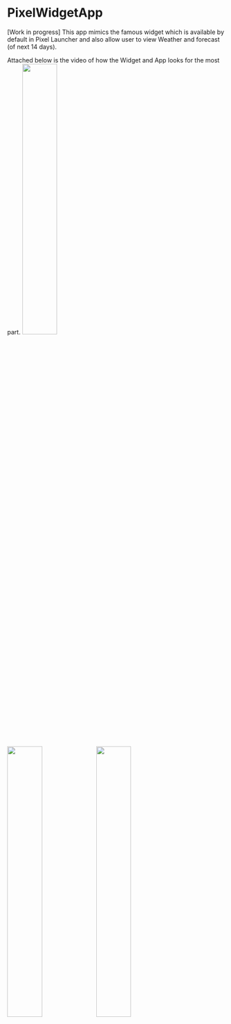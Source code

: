 # PixelWidgetApp
[Work in progress]
This app mimics the famous widget which is available by default in Pixel Launcher and also allow user to view Weather and forecast (of next 14 days).

Attached below is the video of how the Widget and App looks for the most part.
<img src="https://user-images.githubusercontent.com/17433364/37090549-ce34076a-222a-11e8-8f87-61977e131a32.gif" width="40%" height=40%>

<img src="https://user-images.githubusercontent.com/17433364/36947420-47f13a64-1ff1-11e8-84fa-525cb77ab167.jpg" width="40%" height=40%> <img src="https://user-images.githubusercontent.com/17433364/36947418-450480f4-1ff1-11e8-86b8-b38a1c1f14c7.jpg" width="40%" height=40%>
